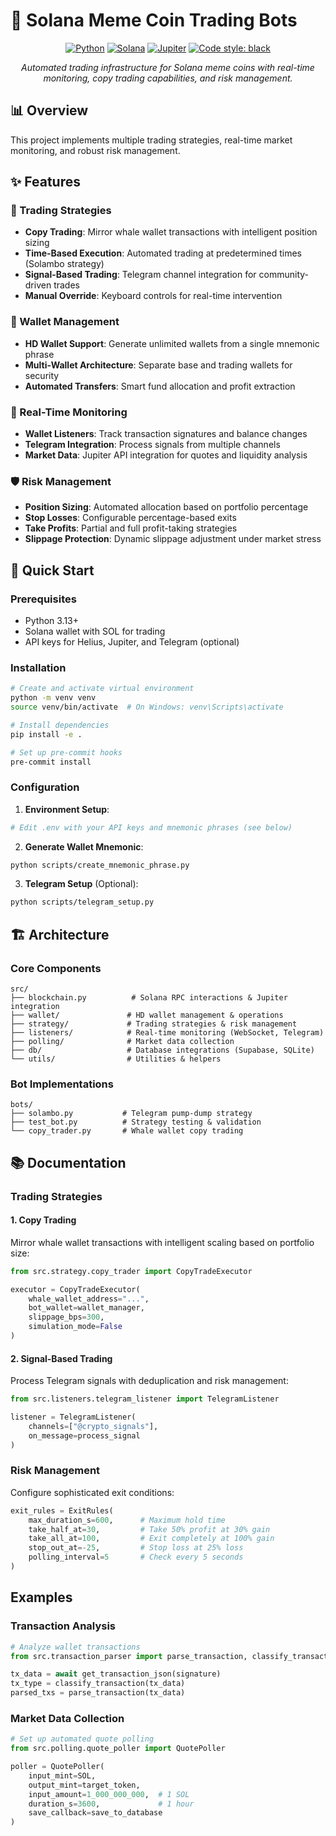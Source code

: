 # 🚀 Solana Meme Coin Trading Bots

<div align="center">

[![Python](https://img.shields.io/badge/Python-3.13+-3776ab?style=for-the-badge&logo=python&logoColor=white)](https://python.org)
[![Solana](https://img.shields.io/badge/Solana-9945ff?style=for-the-badge&logo=solana&logoColor=white)](https://solana.com)
[![Jupiter](https://img.shields.io/badge/Jupiter-00D4AA?style=for-the-badge&logo=data:image/svg+xml;base64,PHN2ZyB3aWR0aD0iMjQiIGhlaWdodD0iMjQiIHZpZXdCb3g9IjAgMCAyNCAyNCIgZmlsbD0ibm9uZSIgeG1sbnM9Imh0dHA6Ly93d3cudzMub3JnLzIwMDAvc3ZnIj48cGF0aCBkPSJNMTIgMjJDMTcuNTIyOCAyMiAyMiAxNy41MjI4IDIyIDEyQzIyIDYuNDc3MTUgMTcuNTIyOCAyIDEyIDJDNi40NzcxNSAyIDIgNi40NzcxNSAyIDEyQzIgMTcuNTIyOCA2LjQ3NzE1IDIyIDEyIDIyWiIgZmlsbD0iIzAwRDRBQSIvPjwvc3ZnPg==)](https://jup.ag)
[![Code style: black](https://img.shields.io/badge/code%20style-black-000000.svg?style=for-the-badge)](https://github.com/psf/black)

*Automated trading infrastructure for Solana meme coins with real-time monitoring, copy trading capabilities, and risk management.*

</div>

## 📊 Overview

This project implements multiple trading strategies, real-time market monitoring, and robust risk management.



## ✨ Features

### 🤖 Trading Strategies
- **Copy Trading**: Mirror whale wallet transactions with intelligent position sizing
- **Time-Based Execution**: Automated trading at predetermined times (Solambo strategy)
- **Signal-Based Trading**: Telegram channel integration for community-driven trades
- **Manual Override**: Keyboard controls for real-time intervention

### 🔐 Wallet Management
- **HD Wallet Support**: Generate unlimited wallets from a single mnemonic phrase
- **Multi-Wallet Architecture**: Separate base and trading wallets for security
- **Automated Transfers**: Smart fund allocation and profit extraction

### 📡 Real-Time Monitoring
- **Wallet Listeners**: Track transaction signatures and balance changes
- **Telegram Integration**: Process signals from multiple channels
- **Market Data**: Jupiter API integration for quotes and liquidity analysis

### 🛡️ Risk Management
- **Position Sizing**: Automated allocation based on portfolio percentage
- **Stop Losses**: Configurable percentage-based exits
- **Take Profits**: Partial and full profit-taking strategies
- **Slippage Protection**: Dynamic slippage adjustment under market stress

## 🚀 Quick Start

### Prerequisites

- Python 3.13+
- Solana wallet with SOL for trading
- API keys for Helius, Jupiter, and Telegram (optional)

### Installation

```bash
# Create and activate virtual environment
python -m venv venv
source venv/bin/activate  # On Windows: venv\Scripts\activate

# Install dependencies
pip install -e .

# Set up pre-commit hooks
pre-commit install
```

### Configuration

1. **Environment Setup**:
```bash
# Edit .env with your API keys and mnemonic phrases (see below)
```

2. **Generate Wallet Mnemonic**:
```bash
python scripts/create_mnemonic_phrase.py
```

3. **Telegram Setup** (Optional):
```bash
python scripts/telegram_setup.py
```


## 🏗️ Architecture

### Core Components

```
src/
├── blockchain.py          # Solana RPC interactions & Jupiter integration
├── wallet/               # HD wallet management & operations
├── strategy/             # Trading strategies & risk management
├── listeners/            # Real-time monitoring (WebSocket, Telegram)
├── polling/              # Market data collection
├── db/                   # Database integrations (Supabase, SQLite)
└── utils/                # Utilities & helpers
```

### Bot Implementations

```
bots/
├── solambo.py           # Telegram pump-dump strategy
├── test_bot.py          # Strategy testing & validation
└── copy_trader.py       # Whale wallet copy trading
```




## 📚 Documentation

### Trading Strategies

#### 1. Copy Trading
Mirror whale wallet transactions with intelligent scaling based on portfolio size:

```python
from src.strategy.copy_trader import CopyTradeExecutor

executor = CopyTradeExecutor(
    whale_wallet_address="...",
    bot_wallet=wallet_manager,
    slippage_bps=300,
    simulation_mode=False
)
```

#### 2. Signal-Based Trading
Process Telegram signals with deduplication and risk management:

```python
from src.listeners.telegram_listener import TelegramListener

listener = TelegramListener(
    channels=["@crypto_signals"],
    on_message=process_signal
)
```

### Risk Management
Configure sophisticated exit conditions:

```python
exit_rules = ExitRules(
    max_duration_s=600,      # Maximum hold time
    take_half_at=30,         # Take 50% profit at 30% gain
    take_all_at=100,         # Exit completely at 100% gain
    stop_out_at=-25,         # Stop loss at 25% loss
    polling_interval=5       # Check every 5 seconds
)
```

## Examples


### Transaction Analysis
```python
# Analyze wallet transactions
from src.transaction_parser import parse_transaction, classify_transaction

tx_data = await get_transaction_json(signature)
tx_type = classify_transaction(tx_data)
parsed_txs = parse_transaction(tx_data)
```

### Market Data Collection
```python
# Set up automated quote polling
from src.polling.quote_poller import QuotePoller

poller = QuotePoller(
    input_mint=SOL,
    output_mint=target_token,
    input_amount=1_000_000_000,  # 1 SOL
    duration_s=3600,             # 1 hour
    save_callback=save_to_database
)
```

